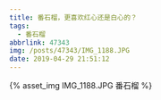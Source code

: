 ```yaml
---
title: 番石榴，更喜欢红心还是白心的？
tags:
  - 番石榴
abbrlink: 47343
img: /posts/47343/IMG_1188.JPG
date: 2019-04-29 21:51:12
---
```


{% asset_img IMG_1188.JPG 番石榴 %}